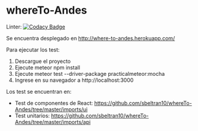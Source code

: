 # whereTo-Andes

Linter: [![Codacy Badge](https://api.codacy.com/project/badge/Grade/d27e320076c1439abd8889c8839b2ae9)](https://www.codacy.com/app/sy-velasquez10/whereTo-Andes?utm_source=github.com&amp;utm_medium=referral&amp;utm_content=sbeltran10/whereTo-Andes&amp;utm_campaign=Badge_Grade)

Se encuentra desplegado en http://where-to-andes.herokuapp.com/

Para ejecutar los test:
1. Descargue el proyecto
2. Ejecute meteor npm install
3. Ejecute meteor test --driver-package practicalmeteor:mocha
4. Ingrese en su navegador a http://localhost:3000


Los test se encuentran en:
- Test de componentes de React: https://github.com/sbeltran10/whereTo-Andes/tree/master/imports/ui
- Test unitarios: https://github.com/sbeltran10/whereTo-Andes/tree/master/imports/api
